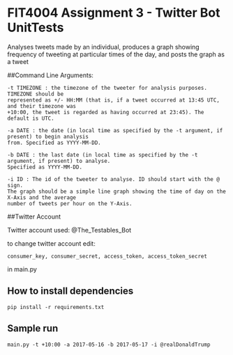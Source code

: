 # FIT4004 Assignment 3 - Twitter Bot UnitTests
Analyses tweets made by an individual, produces a graph showing
frequency of tweeting at particular times of the day, and
posts the graph as a tweet


##Command Line Arguments:
```
-t TIMEZONE : the timezone of the tweeter for analysis purposes. TIMEZONE should be
represented as +/- HH:MM (that is, if a tweet occurred at 13:45 UTC, and their timezone was
+10:00, the tweet is regarded as having occurred at 23:45). The default is UTC.

-a DATE : the date (in local time as specified by the -t argument, if present) to begin analysis
from. Specified as YYYY-MM-DD.

-b DATE : the last date (in local time as specified by the -t argument, if present) to analyse.
Specified as YYYY-MM-DD.

-i ID : The id of the tweeter to analyse. ID should start with the @ sign.
The graph should be a simple line graph showing the time of day on the X-Axis and the average
number of tweets per hour on the Y-Axis.
```


##Twitter Account

Twitter account used: @The_Testables_Bot

to change twitter account edit:

```
consumer_key, consumer_secret, access_token, access_token_secret
```
in main.py

## How to install dependencies

```
pip install -r requirements.txt
```

## Sample run
```
main.py -t +10:00 -a 2017-05-16 -b 2017-05-17 -i @realDonaldTrump
```